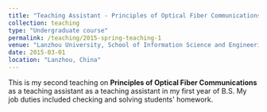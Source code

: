 ```yaml
---
title: "Teaching Assistant - Principles of Optical Fiber Communications"
collection: teaching
type: "Undergraduate course"
permalink: /teaching/2015-spring-teaching-1
venue: "Lanzhou University, School of Information Science and Engineering"
date: 2015-03-01
location: "Lanzhou, China"
---
```


This is my second teaching on <b>Principles of Optical Fiber Communications</b> as a teaching assistant as a teaching assistant in my first year of B.S. My job duties included checking and solving students' homework.